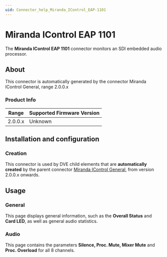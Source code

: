 ```yaml
---
uid: Connector_help_Miranda_IControl_EAP-1101
---
```


# Miranda IControl EAP 1101

The **Miranda IControl EAP 1101** connector monitors an SDI embedded audio processor.

## About

This connector is automatically generated by the connector Miranda IControl General, range 2.0.0.x

### Product Info

| Range | Supported Firmware Version |
|------------------|-----------------------------|
| 2.0.0.x          | Unknown                     |

## Installation and configuration

### Creation

This connector is used by DVE child elements that are **automatically created** by the parent connector [Miranda IControl General](xref:Connector_help_Miranda_IControl_General), from version 2.0.0.x onwards.

## Usage

### General

This page displays general information, such as the **Overall Status** and **Card LED**, as well as general audio statistics.

### Audio

This page contains the parameters **Silence, Proc. Mute, Mixer Mute** and **Proc. Overload** for all 8 channels.
